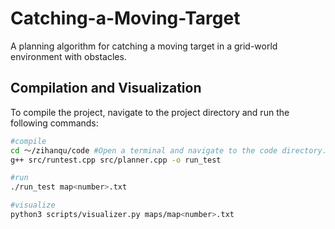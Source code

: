 # Catching-a-Moving-Target

A planning algorithm for catching a moving target in a grid-world environment with obstacles.



## Compilation and Visualization

To compile the project, navigate to the project directory and run the following commands:

```bash
#compile
cd ～/zihanqu/code #Open a terminal and navigate to the code directory.
g++ src/runtest.cpp src/planner.cpp -o run_test

#run
./run_test map<number>.txt

#visualize
python3 scripts/visualizer.py maps/map<number>.txt
```

